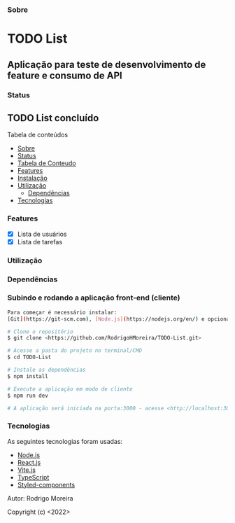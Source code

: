 ### Sobre

# TODO List

## Aplicação para teste de desenvolvimento de feature e consumo de API

### Status

## TODO List concluído

Tabela de conteúdos
   * [Sobre](#sobre)
   * [Status](#status)
   * [Tabela de Conteudo](#tabela-de-conteudo)
   * [Features](#features)
   * [Instalação](#instalacao)
   * [Utilização](#utilização)
      * [Dependências](#dependências)
   * [Tecnologias](#tecnologias)


### Features
- [x] Lista de usuários
- [x] Lista de tarefas

### Utilização

### Dependências

### Subindo e rodando a aplicação front-end (cliente)

```bash
Para começar é necessário instalar:
[Git](https://git-scm.com), [Node.js](https://nodejs.org/en/) e opcionalmente [VSCode](https://code.visualstudio.com/);

# Clone o repositório 
$ git clone <https://github.com/RodrigoHMoreira/TODO-List.git>

# Acesse a pasta do projeto no terminal/CMD
$ cd TODO-List

# Instale as dependências
$ npm install

# Execute a aplicação em modo de cliente
$ npm run dev

# A aplicação será iniciada na porta:3000 - acesse <http://localhost:3000>
```
### Tecnologias

As seguintes tecnologias foram usadas:

- [Node.js](https://nodejs.org/en/)
- [React.js](https://pt-br.reactjs.org/)
- [Vite.js](https://vitejs.dev/)
- [TypeScript](https://www.typescriptlang.org/)
- [Styled-components](https://styled-components.com/)

Autor: Rodrigo Moreira

Copyright (c) <2022> <RodrigoMoreira>


